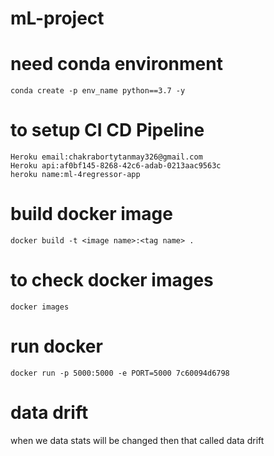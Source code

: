 # mL-project

# need conda environment
```
conda create -p env_name python==3.7 -y
```

# to setup CI CD Pipeline
```
Heroku email:chakrabortytanmay326@gmail.com
Heroku api:af0bf145-8268-42c6-adab-0213aac9563c
heroku name:ml-4regressor-app
```
# build docker image
```
docker build -t <image name>:<tag name> .
```

# to check docker images
```
docker images
```
# run docker 
```
docker run -p 5000:5000 -e PORT=5000 7c60094d6798
```


# data drift
when we data stats will be changed then that called data drift